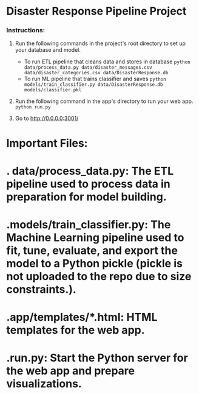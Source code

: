 # Disaster Response Pipeline Project

### Instructions:
1. Run the following commands in the project's root directory to set up your database and model.

    - To run ETL pipeline that cleans data and stores in database
        `python data/process_data.py data/disaster_messages.csv data/disaster_categories.csv data/DisasterResponse.db`
    - To run ML pipeline that trains classifier and saves
        `python models/train_classifier.py data/DisasterResponse.db models/classifier.pkl`

2. Run the following command in the app's directory to run your web app.
    `python run.py`

3. Go to http://0.0.0.0:3001/

# Important Files:
# . data/process_data.py: The ETL pipeline used to process data in preparation for model building.
# .models/train_classifier.py: The Machine Learning pipeline used to fit, tune, evaluate, and export the model to a Python pickle (pickle is not uploaded to the repo due to size constraints.).
# .app/templates/*.html: HTML templates for the web app.
# .run.py: Start the Python server for the web app and prepare visualizations.
